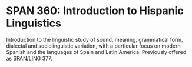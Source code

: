 # SPAN 360: Introduction to Hispanic Linguistics

Introduction to the linguistic study of sound, meaning, grammatical form, dialectal and sociolinguistic variation, with a particular focus on modern Spanish and the languages of Spain and Latin America. Previously offered as SPAN/LING 377.